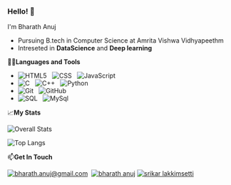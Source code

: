 ### Hello! 👋


I'm Bharath Anuj 
- Pursuing B.tech in Computer Science at Amrita Vishwa Vidhyapeethm
- Intreseted in **DataScience** and **Deep learning**

👨‍💻**Languages and Tools**

- ![HTML5](https://img.shields.io/badge/HTML5-E34F26?style=for-the-badge&logo=html5&logoColor=white) &nbsp; ![CSS](https://img.shields.io/badge/CSS-239120?&style=for-the-badge&logo=css3&logoColor=white) &nbsp; ![JavaScript](https://img.shields.io/badge/JavaScript-323330?style=for-the-badge&logo=javascript&logoColor=F7DF1E)
- ![C](https://img.shields.io/badge/C%20language-darkblue?style=for-the-badge&logo=C&logoColor=white) &nbsp; ![C++](https://img.shields.io/badge/c++-%2300599C.svg?style=for-the-badge&logo=c%2B%2B&logoColor=white) &nbsp; ![Python](https://img.shields.io/badge/Python-14354C?style=for-the-badge&logo=python&logoColor=white) &nbsp;
- ![Git](https://img.shields.io/badge/Git-F05032?style=for-the-badge&logo=git&logoColor=white) &nbsp; ![GitHub](https://img.shields.io/badge/GitHub-100000?style=for-the-badge&logo=github&logoColor=white)
- ![SQL](https://img.shields.io/badge/-SQL-000?style=for-the-badge&logo=MySQL&logoColor=4479A1) &nbsp; ![MySql](https://img.shields.io/badge/mysql-%2300f.svg?style=for-the-badge&logo=mysql&logoColor=white)

  
📈**My Stats**

![Overall Stats](https://github-readme-stats.vercel.app/api?username=bharathanuj&count_private=true&show_icons=true&hide=contribs)

![Top Langs](https://github-readme-stats.vercel.app/api/top-langs/?username=bharathanuj&layout=compact)


📫**Get In Touch**

<a href="mailto:bharath.anuj@gmail.com">![bharath.anuj@gmail.com](https://img.shields.io/badge/Gmail-D14836?style=for-the-badge&logo=gmail&logoColor=white)</a>&nbsp;
<a href="<www.linkedin.com/in/bharath-anuj-090876175>">![bharath anuj](https://img.shields.io/badge/LinkedIn-0077B5?style=for-the-badge&logo=linkedin&logoColor=white)</a>
<a href="<www.linkedin.com/in/srikar-lakkimsetti>">![srikar lakkimsetti](https://img.shields.io/badge/LinkedIn-0077B5?style=for-the-badge&logo=linkedin&logoColor=white)</a>

